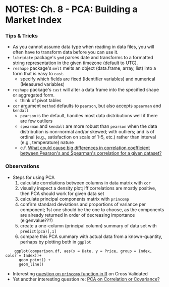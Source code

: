# NOTES: Ch. 8 - PCA: Building a Market Index

### Tips & Tricks 
- As you cannot assume data type when reading in data files, you will often have to transform data before you can use it.
- `lubridate` package's `ymd` parses date and transforms to a formatted string representation in the given timezone (default to UTC).
- `reshape` package's `melt` melts an object (data.frame, array, list) into a form that is easy to `cast`.
   - specify which fields are fixed (Identifier variables) and numerical (Measured variables)
- `reshape` package's `cast` will alter a data frame into the specified shape or aggregated form.
   - think of pivot tables
- `cor` argument `method` defaults to `pearson`, but also accepts `spearman` and `kendall`
   - `pearson` is the default, handles most data distributions well if there are few outliers
   - `spearman` and `kendall` are more robust than `pearson` when the data distribution is non-normal and/or skewed; with outliers; and is of ordinal (e.g., satisfaction on scale of 1-5, etc.) rather than interval (e.g., temperature) nature
   - c.f. [What could cause big differences in correlation coefficient between Pearson's and Spearman's correlation for a given dataset?](http://stats.stackexchange.com/questions/11746/what-could-cause-big-differences-in-correlation-coefficient-between-pearsons-an?lq=1)

### Observations
- Steps for using PCA
  1. calculate correlations between columns in data matrix with `cor`
  2. visually inspect a density plot; iff correlations are mostly positive, then PCA should work for given data set
  3. calculate principal components matrix with `princomp`
  4. confirm standard deviations and proportions of variance per component; 1st one should be the one to choose, as the components are already returned in order of decreasing importance (eigenvalue???)
  5. create a one-column (principal column) summary of data set with `predict(pca)[,1]`
  6. compare this PCA summary with actual data from a known-quantity, perhaps by plotting both in `ggplot`
```
    ggplot(comparison.df, aes(x = Date, y = Price, group = Index, color = Index))+
      geom_point() +
      geom_line()
```
- Interesting [question on `princomp` function in R](http://stats.stackexchange.com/questions/32901/do-components-of-pca-really-represent-percentage-of-variance-can-they-sum-to-mo) on Cross Validated
- Yet another interesting question re: [PCA on Correlation or Covariance?](http://stats.stackexchange.com/questions/53/pca-on-correlation-or-covariance)

